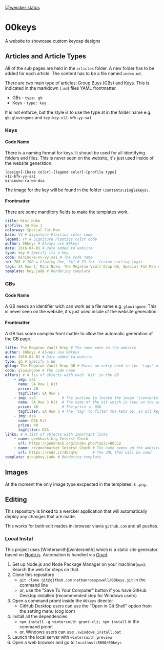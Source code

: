 [![wercker status](https://app.wercker.com/status/1acfadc93e9737096c380604b0cc0e42/m/master "wercker status")](https://app.wercker.com/project/bykey/1acfadc93e9737096c380604b0cc0e42)

# 00keys

A website to showcase custom keycap designs

## Articles and Article Types

All of the sub pages are held in the `articles` folder.
A new folder has to be added for each article.
The content has to be a file named `index.md`.

There are two main type of articles: Group Buys (GBs) and Keys. This is indicated in the markdown (`.md`) files YAML frontmatter.

* GBs - `type: gb`
* Keys - `type: key`

It is not enforce, but the style is to use the type at in the folder name e.g. `gb-glowingone` and `key-key-v12-bfk-yy-sa1`

### Keys

#### Code Name

There is a naming format for keys.
It shoudl be used for all identifying folders and files.
This is never seen on the website, it's just used inside of the website generation.

```
[design]-[base color]-[legend color]-[profile type]
v12-bfk-yy-sa1
mininuke-ra-wa-dsa
```

The image for the key will be found in the folder `\contents\singlekeys\`.

#### Frontmatter

There are some manditory fields to make the templates work.

```YAML
title: Mini Nuke
profile: SA Row 1
colorway: Special Fat Man
base: VV # Signiture Plastics color code
legend: YY # Signiture Plastics color code
author: 00keys # Always use 00keys
date: 2016-04-01 # Date added to website
type: key # Specify its a key
code: mininuke-vv-yy-sa1 # The code name
id: 708 # 700 = Glowing One, SA1 # ID for  Custom sorting logic
tags: SA Row 1, Mini Nuke, The Megaton Vault Drop GB, Special Fat Man # Comma seperated list for tags
template: key.jade # Rendering template
```

### GBs

#### Code Name

A GB needs an identifier wich can work as a file name e.g. `glowingone`.
This is never seen on the website, it's just used inside of the website generation.

#### Frontmatter

A GB has some complex front matter to allow the automatic generation of the GB page.

```YAML
title: The Megaton Vault Drop # The name seen on the website
author: 00keys # Always use 00keys
date: 2016-04-01 # Date added to website
type: gb # Specify a GB
gbtag: The Megaton Vault Drop GB # Match an entry used in the 'tags' of the keys
code: glowingone # The code name
offers: # A lis of objects with each 'kit' in the GB
    - img: sa1
      name: SA Row 1 Kit
      price: 40
      tagfilter: SA Row 1
    - img: sa3            # The section to locate the image '\contents\gbs\glowingone-sa3'
      name: SA Row 3 Kit  # The name of the kit which is seen on the website
      price: 40           # The price in USD
      tagfilter: SA Row 3 # The 'tag' to filter the kets by, so all keys that match the gbtag and tagfiler will be listed
    - img: dsa
      name: DSA Kit
      price: 40
      tagfilter: DSA
links: # A list of objects with important links
    - name: geekhack.org Interst Check
      url: https://geekhack.org/index.php?topic=80552
    - name: /r/mechmarket Interst Check # The name seens on the website
      url: https://redd.it/4brqtu       # The URL that will be used
template: groupbuy.jade # Rendering template
```

## Images

At the moment the only image type excpected in the templates is `.png`.


## Editing

This repository is linked to a wercker application that will automatically deploy any changes that are made.

This works for both edit mades in-browser viavia `github.com` and all pushes.

### Local Instal

This project uses [Wintersmith][wintersmith] which is a static site generator based on [Node.js][nodejs]. 
Automation is handled via [Grunt][grunt].

1. Set up Node.js and Node Package Manager on your machine(`npm`). Search the web for steps on that.
2. Clone this repository
    - `git clone git@github.com:nathanrosspowell/00keys.git` in the command line
    - or, use the "Save To Your Computer" button if you have GitHub Desktop installed (recommended step for Windows users)
3. Open a command promt inside the `00keys` director
    - GitHub Desktop users can use the "Open in Git Shell" option from the setting menu (cog icon)
4. Install all the dependencies
    - `npm install -g wintersmith grunt-cli; npm install` in the command promt
    - or, Windows users can use `.\windows_install.bat`
5. Launch the local server with `wintersmith preview`
6. Open a web browser and go to `localhost:8080/00keys`


[wintersmit]: http://wintersmith.io/
[nodejs]: https://nodejs.org/
[grunt]: http://gruntjs.com/
